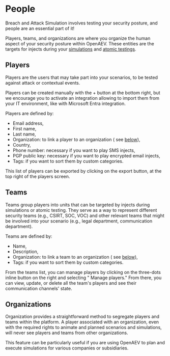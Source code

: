 # People

Breach and Attack Simulation involves testing your security posture, and people are an essential part of it!

Players, teams, and organizations are where you organize the human aspect of your security posture within OpenAEV. These
entities are the targets for injects during your [simulations](simulation.md) and [atomic testings](atomic.md).

## Players

Players are the users that may take part into your scenarios, to be tested against attack or contextual events.

Players can be created manually with the + button at the bottom right, but we encourage you to activate an integration
allowing to import them from your IT environment, like with Microsoft Entra integration.

Players are defined by:

- Email address,
- First name,
- Last name,
- Organization: to link a player to an organization (
  see [below](#organizations)),
- Country,
- Phone number: necessary if you want to play SMS injects,
- PGP public key: necessary if you want to play encrypted email injects,
- Tags: if you want to sort them by custom categories.

This list of players can be exported by clicking on the export button, at the top right of the players screen.

<!-- no screenshot here expect if all Players are fake people -->

## Teams

Teams group players into units that can be targeted by injects during simulations or atomic testing. They serve as a way
to represent different security teams (e.g., CSIRT, SOC, VOC) and other relevant teams that might be involved into your
scenario (e.g., legal department, communication department).

Teams are defined by:

- Name,
- Description,
- Organization: to link a team to an organization (
  see [below](#organizations)),
- Tags: if you want to sort them by custom categories.

From the teams list, you can manage players by clicking on the three-dots inline button on the right and selecting "
Manage players." From there, you can view, update, or delete all the team's players and see their communication
channels' state.

<!-- screenshot of the Teams list  with a Manage Players drawer opened -->

## Organizations

Organization provides a straightforward method to segregate players and teams within the platform. A player associated
with an organization, even with the required rights to animate and planned scenarios and simulations, will never see
players and teams from other organizations.

This feature can be particularly useful if you are using OpenAEV to plan and execute simulations for various companies
or subsidiaries.

